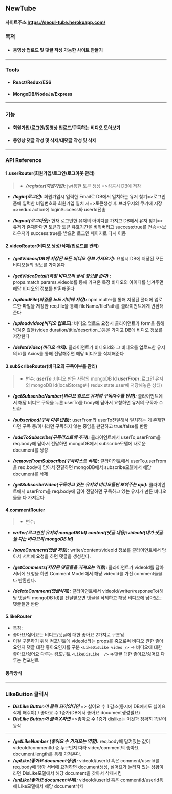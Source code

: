## NewTube

#### 사이트주소:https://seoul-tube.herokuapp.com/
### 목적
- #### 동영상 업로드 및 댓글 작성 가능한 사이트 만들기

---
### Tools
- #### React/Redux/ES6
- #### MongoDB/NodeJs/Express
---
### 기능
- #### 회원가입/로그인/동영상 업로드/구독하는 비디오 모아보기
- #### 동영상 댓글 작성 및 삭제/대댓글 작성 및 삭제
---
### API Reference
#### 1.userRouter(회원가입/로그인/로그아웃 관리)
>  - ***/register(회원가입):*** jwt통한 토큰 생성 =>성공시 DB에 저장 
 - ***/login(로그인):***    회원가입시 입력한 Email로 DB에서 일치하는 유저 찾기=>로그인 폼에 입력한 비밀번호와 회원가입 일치 시=>토큰생성 후 브라우저의 쿠키에 저장=>redux action에 loginSuccess와 userId전송
 
- ***/logout(로그아웃):***  현재 로그인한 유저의 아이디를 가지고 DB에서 유저 찾기=>유저가 존재한다면 토큰과 토큰 유효기간을 비워버리고 success:true를 전송=>브라우저가 success:true를 받으면 로그인 페이지로 다시 이동

#### 2.videoRouter(비디오 생성/삭제/업로드를 관리)

>
 - ***/getVideos(DB에 저장된 모든 비디오 정보 가져오기)***: 요청시 DB에 저장된 모든 비디오들의 정보를 가져온다
 
 - ***/getVideoDetail(특정 비디오의 상세 정보를 준다)
:***  props.match.params.videoId를 통해 가져온 특정 비디오의 아이디를 넘겨주면 해당 비디오의 정보를 반환해준다
-  ***/uploadFile(파일을 노드 서버에 저장):*** npm multer를 통해 지정된 폴더에 업로드한 파일을 저장한 req.file을 통해 fileName/filePath를 클라이언트에게 반환해준다
-  ***/uploadvideo(비디오 업로드):*** 비디오 업로드 요청시
 클라이언트가 form을 통해 넘겨준 값들(video duration/title/descrtion..)등을 가지고
 DB에 비디오 정보를 저장한다
 - ***/deleteVideo(비디오 삭제):*** 클라이언트가 비디오id와 그 비디오를 업로드한 유저의 id를 Axios를 통해 전달해주면 해당 비디오를 삭제해준다
 
#### 3.subScribeRouter(비디오의 구독여부를 관리)

>  - 변수:
***userTo*** :비디오 만든 사람의 mongoDB Id
***userFrom*** :로그인 유저의 mongoDB Id(localStorage나 redux state.user에 저장해놓은 상태)
 - ***/getSubscribeNumber(비디오 업로드 유저의 구독자수를 반환):*** 클라이언트에서 해당 비디오 구독을 누른 userTo를 body에 담아서 요청하면 유저의 구독자 수 반환
 
 - ***/subscribed(구독 여부 반환):***
userFrom와 userTo전달해서 일치하는 게 존재한다면 구독 중/아니라면 구독하지 않는 중임을 판단하고 true/false를 반환
- ***/addToSubscribe(구독리스트에 추가):*** 클라이언트에서 userTo,userFrom을 req.body에 담아서 전달하면 mongoDB에서 subscribe모델에 새로운 document를 생성
- ***/removeFromSubscribe(구독리스트 삭제):***
클라이언트에서 userTo,userFrom을 req.body에 담아서 전달하면 mongoDB에서 subscribe모델에서 해당 document를 삭제
- ***/getSubscribeVideo(구독하고 있는 유저의 비디오들만 보여주는 api):***
클라이언트에서 userFrom을 req.body에 담아 전달하면
구독하고 있는 유저가 만든 비디오들을 다 가져온다

#### 4.commentRouter

>  - 변수:
- ***writer(로그인한 유저의 mongoDB Id)***
	***content(댓글 내용)***/***videoId(내가 댓글을 다는 비디오의 mongoDB Id)***
	
- ***/saveComment(댓글 저장):*** writer/content/videoId 정보를 클라이언트에서 담아서 서버에 요청을 하면 댓글을 생성한다.
- ***/getComments(저장된 댓글들을 가져오는 역할):*** 클라이언트가 videoId를 담아 서버에 요청을 하면 Comment Model에서 해당 videoId를 가진 comment들을 다 반환한다.
- ***/deleteComment(댓글삭제):***
클라이언트에서 videoId/writer/responseTo(해당 댓글의 mongoDB Id)를 전달받으면 댓글을 삭제하고 해당 비디오에 남아있는 댓글들만 반환

#### 5.likeRouter
 - 특징: 
- 좋아요/싫어요는 비디오/댓글에 대한 좋아요 2가지로 구분됨
- 이걸 구분하기 위해 <LikeDisLike />컴포넌트에 videoId라는 props를 줌으로써 비디오 관한 좋아요인지 댓글 대한 좋아요인지를 구분
```<LikeDisLike video />``` => 비디오에 대한 좋아요/싫어요 다루는 컴포넌트
```<LikeDisLike  />``` =>댓글 대한 좋아요/싫어요 다루는 컴포넌트
 #### 동작방식
 ---
 ### LikeButton 클릭시
- ***DisLike Button이 클릭 되어있다면***
=> 싫어요 수 1 감소(동시에 DB에서도 싫어요 삭제 해줘야) / 좋아요 수 1증가(DB에서 좋아요 document생성필요)
- ***DisLike Button이 클릭 X라면***
=>좋아요 수 1증가
 dislike는 이것과 정확히 똑같이 동작
---
- ***/getLikeNumber (좋아요 수 가져오는 역할):***
    req.body에 담겨있는 값이 videoId/commentId 중 누구인지 따라 video/comment의 좋아요 document.length를 통해 가져온다.
- ***/upLike(좋아요 document생성):*** videoId/userId 혹은 comment/userId를
req.body에 담아 서버에 요청하면 document생성, 싫어요가 눌러져 있는 상황이라면 DisLike모델에서 해당 document을 찾아서 삭제시킴
- ***/unLike(좋아요 document삭제):*** videoId/userId 혹은 commentId/userId통해 Like모델에서 해당 document삭제